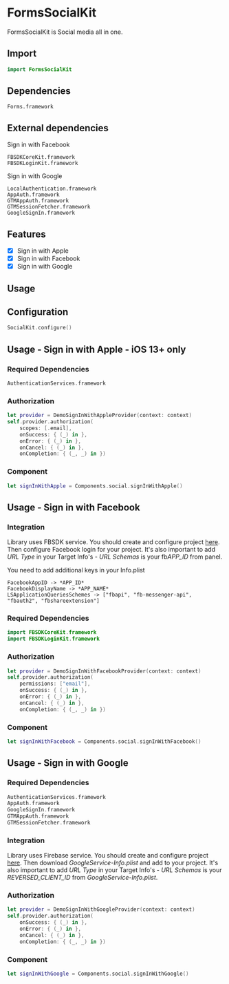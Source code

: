 # FormsSocialKit

FormsSocialKit is Social media all in one.

## Import

```swift
import FormsSocialKit
```

## Dependencies

```
Forms.framework
```

## External dependencies

Sign in with Facebook
```
FBSDKCoreKit.framework
FBSDKLoginKit.framework
```

Sign in with Google

```
LocalAuthentication.framework
AppAuth.framework
GTMAppAuth.framework
GTMSessionFetcher.framework
GoogleSignIn.framework
```

## Features

- [x] Sign in with Apple
- [x] Sign in with Facebook
- [x] Sign in with Google

## Usage

## Configuration

```swift
SocialKit.configure()
```

## Usage - Sign in with Apple - iOS 13+ only

### Required Dependencies

```swift 
AuthenticationServices.framework
```

### Authorization

```swift
let provider = DemoSignInWithAppleProvider(context: context)
self.provider.authorization(
    scopes: [.email],
    onSuccess: { (_) in },
    onError: { (_) in },
    onCancel: { (_) in },
    onCompletion: { (_, _) in })
```

### Component

```swift
let signInWithApple = Components.social.signInWithApple()
```

## Usage - Sign in with Facebook

### Integration

Library uses FBSDK service. You should create and configure project [here](https://developers.facebook.com/). Then configure Facebook login for your project. It's also important to add *URL Type* in your Target Info's - *URL Schemas* is your fb*APP_ID* from panel.

You need to add additional keys in your Info.plist
```
FacebookAppID -> *APP_ID*
FacebookDisplayName -> *APP_NAME*
LSApplicationQueriesSchemes -> ["fbapi", "fb-messenger-api", "fbauth2", "fbshareextension"]
```

### Required Dependencies

```swift 
import FBSDKCoreKit.framework
import FBSDKLoginKit.framework
```

### Authorization

```swift
let provider = DemoSignInWithFacebookProvider(context: context)
self.provider.authorization(
    permissions: ["email"],
    onSuccess: { (_) in },
    onError: { (_) in },
    onCancel: { (_) in },
    onCompletion: { (_, _) in })
```

### Component

```swift
let signInWithFacebook = Components.social.signInWithFacebook()
```

## Usage - Sign in with Google 

### Required Dependencies

```swift 
AuthenticationServices.framework
AppAuth.framework
GoogleSignIn.framework
GTMAppAuth.framework
GTMSessionFetcher.framework
```

### Integration

Library uses Firebase service. You should create and configure project [here](https://console.firebase.google.com/). Then download *GoogleService-Info.plist* and add to your project. It's also important to add *URL Type* in your Target Info's - *URL Schemas* is your *REVERSED_CLIENT_ID* from *GoogleService-Info.plist*.

### Authorization

```swift
let provider = DemoSignInWithGoogleProvider(context: context)
self.provider.authorization(
    onSuccess: { (_) in },
    onError: { (_) in },
    onCancel: { (_) in },
    onCompletion: { (_, _) in })
```

### Component

```swift
let signInWithGoogle = Components.social.signInWithGoogle()
```